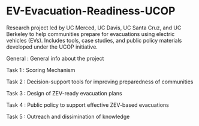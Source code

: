 # EV-Evacuation-Readiness-UCOP
Research project led by UC Merced, UC Davis, UC Santa Cruz, and UC Berkeley to help communities prepare for evacuations using electric vehicles (EVs). Includes tools, case studies, and public policy materials developed under the UCOP initiative.

 General : General info about the project
 
 Task 1 : Scoring Mechanism
 
 Task 2 : Decision-support tools for improving preparedness of communities
 
 Task 3 : Design of ZEV-ready evacuation plans
 
 Task 4 : Public policy to support effective ZEV-based evacuations
 
 Task 5 : Outreach and dissimination of knowledge
